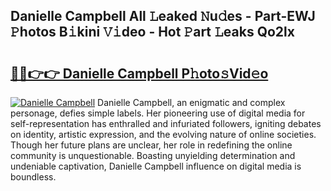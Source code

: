 ## Danielle Campbell All 𝙻eaked 𝙽u𝚍es - Part-EWJ 𝙿hotos B𝚒kini 𝚅𝚒deo - Hot 𝙿art 𝙻eaks Qo2lx

# <h2><a href="http://ld67f2.urlbe.top/?page=Danielle+Campbell">🔗🔗👉👉 Danielle Campbell P𝚑oto𝚜Vid𝚎o</a></h2>

[![Danielle Campbell](https://i.imgur.com/eBuTRDB.gif)](http://ld67f2.urlbe.top/?page=Danielle+Campbell)
Danielle Campbell, an enigmatic and complex personage, defies simple labels. Her pioneering use of digital media for self-representation has enthralled and infuriated followers, igniting debates on identity, artistic expression, and the evolving nature of online societies. Though her future plans are unclear, her role in redefining the online community is unquestionable. Boasting unyielding determination and undeniable captivation, Danielle Campbell influence on digital media is boundless.
